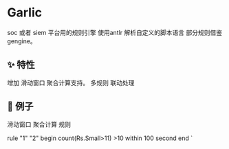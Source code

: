 # Garlic



soc 或者 siem 平台用的规则引擎  使用antlr 解析自定义的脚本语言
部分规则借鉴gengine。


## ✨ 特性
增加 滑动窗口 聚合计算支持。
多规则 联动处理


## 🎁 例子
滑动窗口 聚合计算 规则

rule "1" "2"
begin
count(Rs.Small>11) >10 within 100 second
end
`
